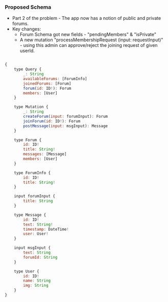 ### Proposed Schema

- Part 2 of the problem - The app now has a notion of public and private forums.
- Key changes:
  - Forum Schema got new fields - "pendingMembers" & "isPrivate"
  - A new mutation "processMembershipRequest (input: requestInput)" - using this admin can approve/reject the joining request of given userId.

```js

{
    type Query {
        _: String
        availableForums: [ForumInfo]
        joinedForums: [Forum]
        forum(id: ID!): Forum
        members: [User]
    }

    type Mutation {
        _: String
        createForum(input: forumInput): Forum
        joinForum(id: ID!): Forum
        postMessage(input: msgInput): Message
    }

    type Forum {
        id: ID!
        title: String!
        messages: [Message]
        members: [User]
    }

    type ForumInfo {
        id: ID!
        title: String!
    }

    input forumInput {
        title: String
    }

    type Message {
        id: ID!
        text: String!
        timestamp: DateTime!
        user: User!
    }

    input msgInput {
        text: String
        forumId: String
    }

    type User {
        id: ID!
        name: String
        img: String
    }
}
```
